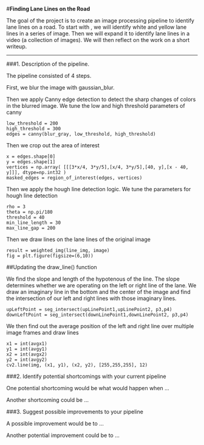 #**Finding Lane Lines on the Road** 

The goal of the project is to create an image processing pipeline to identify lane lines on a road. To start with , we will identify white and yellow lane lines in a series of image. Then we will expand it to identify lane lines in a video (a collection of images). We will then reflect on the work on a short writeup.


[//]: # (Image References)

[image1]: ./examples/grayscale.jpg "Grayscale"

---

###1. Description of the pipeline. 

The pipeline consisted of 4 steps. 

First, we blur the image with gaussian_blur.

Then we apply Canny edge detection to detect the sharp changes of colors in the blurred image. We tune the low and high threshold parameters of canny
```
low_threshold = 200
high_threshold = 300
edges = canny(blur_gray, low_threshold, high_threshold)
```    
Then we crop out the area of interest 

```
x = edges.shape[0]
y = edges.shape[1]
vertices = np.array( [[[3*x/4, 3*y/5],[x/4, 3*y/5],[40, y],[x - 40, y]]], dtype=np.int32 )
masked_edges = region_of_interest(edges, vertices)
```
Then we apply the hough line detection logic. We tune the parameters for hough line detection

```
rho = 3
theta = np.pi/180
threshold = 40
min_line_length = 30
max_line_gap = 200
```
Then we draw lines on the lane lines of the original image

```
result = weighted_img(line_img, image)
fig = plt.figure(figsize=(6,10))
```

##Updating the draw_line() function

We find the slope and length of the hypotenous of the line. The slope determines whether we are operating on the left or right line of the lane. We draw an imaginary line in the bottom and the center of the image and find the intersection of our left and right lines with those imaginary lines.

```
upLeftPoint = seg_intersect(upLinePoint1,upLinePoint2, p3,p4)
downLeftPoint = seg_intersect(downLinePoint1,downLinePoint2, p3,p4)
```
We then find out the average position of the left and right line over multiple image frames and draw lines

```
x1 = int(avgx1)
y1 = int(avgy1)
x2 = int(avgx2)
y2 = int(avgy2)
cv2.line(img, (x1, y1), (x2, y2), [255,255,255], 12)
 ```

###2. Identify potential shortcomings with your current pipeline


One potential shortcoming would be what would happen when ... 

Another shortcoming could be ...


###3. Suggest possible improvements to your pipeline

A possible improvement would be to ...

Another potential improvement could be to ...
